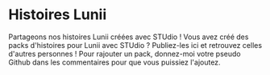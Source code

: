# Histoires Lunii
Partageons nos histoires Lunii créées avec STUdio ! 
Vous avez créé des packs d'histoires pour Lunii avec STUdio ? Publiez-les ici et retrouvez celles d'autres personnes !
Pour rajouter un pack, donnez-moi votre pseudo Github dans les commentaires pour que vous puissiez l'ajoutez. 

